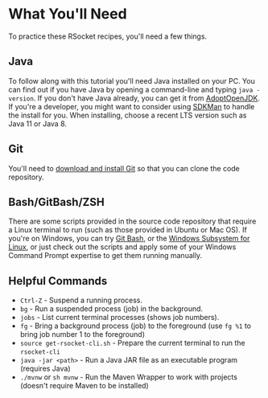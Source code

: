 # What You'll Need

To practice these RSocket recipes, you'll need a few things.

## Java

To follow along with this tutorial you'll need Java installed on your PC. You can find out if you have Java by opening a command-line and typing `java -version`. If you don't have Java already, you can get it from [AdoptOpenJDK][adopt-open-jdk]. If you're a developer, you might want to consider using [SDKMan][sdkman] to handle the install for you. When installing, choose a recent LTS version such as Java 11 or Java 8.

## Git

You'll need to [download and install Git][git] so that you can clone the code repository. 

## Bash/GitBash/ZSH

There are some scripts provided in the source code repository that require a Linux terminal to run (such as those provided in Ubuntu or Mac OS). If you're on Windows, you can try [Git Bash][gitbash], or the [Windows Subsystem for Linux][wsl], or just check out the scripts and apply some of your Windows Command Prompt expertise to get them running manually.

## Helpful Commands

* `Ctrl-Z` - Suspend a running process.
* `bg` - Run a suspended process (job) in the background.
* `jobs` - List current terminal processes (shows job numbers).
* `fg` - Bring a background process (job) to the foreground (use `fg %1` to bring job number 1 to the foreground)
* `source get-rsocket-cli.sh` - Prepare the current terminal to run the `rsocket-cli`
* `java -jar <path>` - Run a Java JAR file as an executable program (requires Java)
* `./mvnw` or `sh mvnw` - Run the Maven Wrapper to work with projects (doesn't require Maven to be installed)

[adopt-open-jdk]: https://adoptopenjdk.net/
[rsocket-cli]: https://github.com/rsocket/rsocket-cli
[rsocket]: http://rsocket.io/
[sdkman]: https://sdkman.io/
[gitbash]: https://gitforwindows.org/
[git]: https://git-scm.com/downloads
[wsl]: https://docs.microsoft.com/en-us/windows/wsl/install-win10